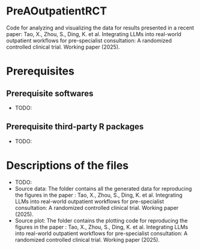 # PreAOutpatientRCT

Code for analyzing and visualizing the data for results presented in a recent paper: Tao, X., Zhou, S., Ding, K. et al. Integrating LLMs into real-world outpatient workflows for pre-specialist consultation: A randomized controlled clinical trial. Working paper (2025). 

# Prerequisites
## Prerequisite softwares 
* TODO:
## Prerequisite third-party R packages
* TODO:
# Descriptions of the files
* TODO:
* Source data: The folder contains all the generated data for reproducing the figures in the paper : Tao, X., Zhou, S., Ding, K. et al. Integrating LLMs into real-world outpatient workflows for pre-specialist consultation: A randomized controlled clinical trial. Working paper (2025). 
* Source plot: The folder contains the plotting code for reproducing the figures in the paper : Tao, X., Zhou, S., Ding, K. et al. Integrating LLMs into real-world outpatient workflows for pre-specialist consultation: A randomized controlled clinical trial. Working paper (2025). 

